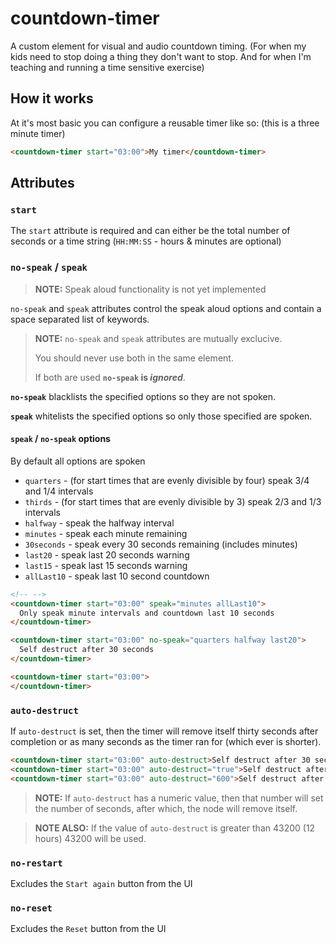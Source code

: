# countdown-timer

A custom element for visual and audio countdown timing. (For when my kids need to stop doing a thing they don't want to stop. And for when I'm teaching and running a time sensitive exercise)

## How it works

At it's most basic you can configure a reusable timer like so: (this is a three minute timer)
``` html
<countdown-timer start="03:00">My timer</countdown-timer>
```

## Attributes

### `start`

The `start` attribute is required and can either be the total number of seconds or a time string (`HH:MM:SS` - hours & minutes are optional)

### `no-speak` / `speak`

> __NOTE:__ Speak aloud functionality is not yet implemented

`no-speak` and `speak` attributes control the speak aloud options and contain a space separated list of keywords.

> __NOTE:__ `no-speak` and `speak` attributes are mutually exclucive.
> 
> You should never use both in the same element.
> 
> If both are used __`no-speak` is *ignored*__.

__`no-speak`__ blacklists the specified options so they are not spoken.

__`speak`__ whitelists the specified options so only those specified are spoken.

#### `speak` / `no-speak` options

By default all options are spoken

* `quarters` - (for start times that are evenly divisible by four) speak 3/4 and 1/4 intervals
* `thirds`  - (for start times that are evenly divisible by 3) speak 2/3 and 1/3 intervals
* `halfway` - speak the halfway interval
* `minutes` - speak each minute remaining
* `30seconds` - speak every 30 seconds remaining (includes minutes)
* `last20` - speak last 20 seconds warning
* `last15` - speak last 15 seconds warning
* `allLast10` - speak last 10 second countdown


``` HTML
<!-- -->
<countdown-timer start="03:00" speak="minutes allLast10">
  Only speak minute intervals and countdown last 10 seconds
</countdown-timer>

<countdown-timer start="03:00" no-speak="quarters halfway last20">
  Self destruct after 30 seconds
</countdown-timer>

<countdown-timer start="03:00">
</countdown-timer>
```

### `auto-destruct`

If `auto-destruct` is set, then the timer will remove itself thirty seconds after completion or as many seconds as the timer ran for (which ever is shorter).

``` HTML
<countdown-timer start="03:00" auto-destruct>Self destruct after 30 seconds</countdown-timer>
<countdown-timer start="03:00" auto-destruct="true">Self destruct after 30 seconds</countdown-timer>
<countdown-timer start="03:00" auto-destruct="600">Self destruct after 10 minutes</countdown-timer>
```

> __NOTE:__ If `auto-destruct` has a numeric value, then that number will set the number of seconds, after which, the node will remove itself.

> __NOTE ALSO:__ If the value of `auto-destruct` is greater than 43200 (12 hours) 43200 will be used.

### `no-restart`

Excludes the `Start again` button from the UI

### `no-reset`

Excludes the `Reset` button from the UI

